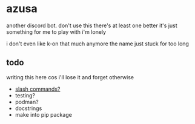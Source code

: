 # azusa

another discord bot. don't use this there's at least one better it's just something for me to play with i'm lonely

i don't even like k-on that much anymore the name just stuck for too long

## todo
writing this here cos i'll lose it and forget otherwise
- [slash commands?](https://gist.github.com/Rapptz/c4324f17a80c94776832430007ad40e6#slash-commands-and-context-menu-commands)
- testing?
- podman?
- docstrings
- make into pip package
